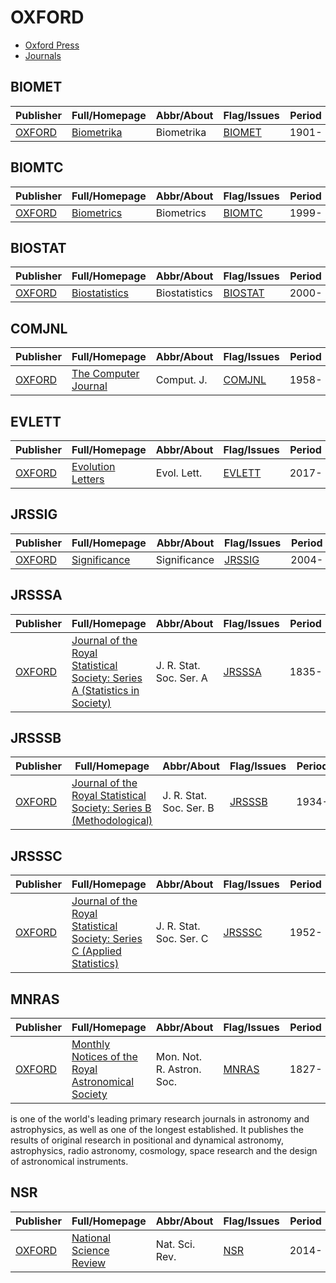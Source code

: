 # OXFORD

- [Oxford Press](https://academic.oup.com/)
- [Journals](https://academic.oup.com/journals/pages/journals_a_to_z)

## BIOMET

|Publisher|Full/Homepage|Abbr/About|Flag/Issues|Period|Top|CCF|CAS|JCR|IF|Type|
|-|-|-|-|-|-|-|-|-|-|-|
|[OXFORD](https://academic.oup.com/)|[Biometrika](https://academic.oup.com/biomet)|Biometrika|[BIOMET](https://academic.oup.com/biomet/issue)|1901-|True||1|Q1|2.4||

## BIOMTC

|Publisher|Full/Homepage|Abbr/About|Flag/Issues|Period|Top|CCF|CAS|JCR|IF|Type|
|-|-|-|-|-|-|-|-|-|-|-|
|[OXFORD](https://academic.oup.com/)|[Biometrics](https://academic.oup.com/biometrics)|Biometrics|[BIOMTC](https://academic.oup.com/biometrics/issue)|1999-|False||3|Q2|1.4||

## BIOSTAT

|Publisher|Full/Homepage|Abbr/About|Flag/Issues|Period|Top|CCF|CAS|JCR|IF|Type|
|-|-|-|-|-|-|-|-|-|-|-|
|[OXFORD](https://academic.oup.com/)|[Biostatistics](https://academic.oup.com/biostatistics)|Biostatistics|[BIOSTAT](https://academic.oup.com/biostatistics/issue)|2000-|False||3|Q1|1.8||

## COMJNL

|Publisher|Full/Homepage|Abbr/About|Flag/Issues|Period|Top|CCF|CAS|JCR|IF|Type|
|-|-|-|-|-|-|-|-|-|-|-|
|[OXFORD](https://academic.oup.com/)|[The Computer Journal](https://academic.oup.com/comjnl)|Comput. J.|[COMJNL](https://academic.oup.com/comjnl/issue)|1958-|False|B|4|Q2|1.5||

## EVLETT

|Publisher|Full/Homepage|Abbr/About|Flag/Issues|Period|Top|CCF|CAS|JCR|IF|Type|
|-|-|-|-|-|-|-|-|-|-|-|
|[OXFORD](https://academic.oup.com/)|[Evolution Letters](https://academic.oup.com/evlett)|Evol. Lett.|[EVLETT](https://academic.oup.com/evlett/issue)|2017-|True||1|Q2|3.4||

## JRSSIG

|Publisher|Full/Homepage|Abbr/About|Flag/Issues|Period|Top|CCF|CAS|JCR|IF|Type|
|-|-|-|-|-|-|-|-|-|-|-|
|[OXFORD](https://academic.oup.com/)|[Significance](https://academic.oup.com/jrssig)|Significance|[JRSSIG](https://academic.oup.com/jrssig/issue)|2004-|False||||||

## JRSSSA

|Publisher|Full/Homepage|Abbr/About|Flag/Issues|Period|Top|CCF|CAS|JCR|IF|Type|
|-|-|-|-|-|-|-|-|-|-|-|
|[OXFORD](https://academic.oup.com/)|[Journal of the Royal Statistical Society: Series A (Statistics in Society)](https://academic.oup.com/jrsssa)|J. R. Stat. Soc. Ser. A|[JRSSSA](https://academic.oup.com/jrsssa/issue)|1835-|False||||||

## JRSSSB

|Publisher|Full/Homepage|Abbr/About|Flag/Issues|Period|Top|CCF|CAS|JCR|IF|Type|
|-|-|-|-|-|-|-|-|-|-|-|
|[OXFORD](https://academic.oup.com/)|[Journal of the Royal Statistical Society: Series B (Methodological)](https://academic.oup.com/jrsssb)|J. R. Stat. Soc. Ser. B|[JRSSSB](https://academic.oup.com/jrsssb/issue)|1934-|False||||||

## JRSSSC

|Publisher|Full/Homepage|Abbr/About|Flag/Issues|Period|Top|CCF|CAS|JCR|IF|Type|
|-|-|-|-|-|-|-|-|-|-|-|
|[OXFORD](https://academic.oup.com/)|[Journal of the Royal Statistical Society: Series C (Applied Statistics)](https://academic.oup.com/jrsssc)|J. R. Stat. Soc. Ser. C|[JRSSSC](https://academic.oup.com/jrsssc/issue)|1952-|False||||||

## MNRAS

|Publisher|Full/Homepage|Abbr/About|Flag/Issues|Period|Top|CCF|CAS|JCR|IF|Type|
|-|-|-|-|-|-|-|-|-|-|-|
|[OXFORD](https://academic.oup.com/)|[Monthly Notices of the Royal Astronomical Society](https://academic.oup.com/mnras)|Mon. Not. R. Astron. Soc.|[MNRAS](https://academic.oup.com/mnras/issue)|1827-|False||2|Q1|4.7||

is one of the world's leading primary research journals in astronomy and astrophysics, as well as one of the longest established. It publishes the results of original research in positional and dynamical astronomy, astrophysics, radio astronomy, cosmology, space research and the design of astronomical instruments.

## NSR

|Publisher|Full/Homepage|Abbr/About|Flag/Issues|Period|Top|CCF|CAS|JCR|IF|Type|
|-|-|-|-|-|-|-|-|-|-|-|
|[OXFORD](https://academic.oup.com/)|[National Science Review](https://academic.oup.com/nsr)|Nat. Sci. Rev.|[NSR](https://academic.oup.com/nsr/issue)|2014-|True||1|Q1|16.3||


